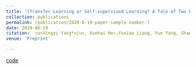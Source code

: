 ```yaml
---
title: "[Transfer Learning or Self-supervised Learning? A Tale of Two Pretraining Paradigms](https://www.researchgate.net/publication/342303732_Transfer_Learning_or_Self-supervised_Learning_A_Tale_of_Two_Pretraining_Paradigms)"
collection: publications
permalink: /publication/2020-6-19-paper-sample-number-7
date: 2020-06-19
citation:  <u>Xingyi Yang*</u>, Xuehai He∗,Yuxiao Liang, Yue Yang, Shanghang Zhang, Pengtao Xie * Equally contributed
venue: 'Preprint'

---
```

[code](https://github.com/UCSD-AI4H/SSL-TL)